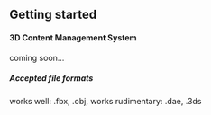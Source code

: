 ## Getting started

#### 3D Content Management System

coming soon...

##### Accepted file formats

works well:
.fbx, .obj, 
works rudimentary:
.dae, .3ds